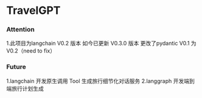 # TravelGPT

### Attention
1.此项目为langchain V0.2 版本 如今已更新 V0.3.0 版本 更改了pydantic V0.1 为 V0.2（need to fix）

### Future
1.langchain 开发原生调用 Tool 生成旅行细节化对话服务
2.langgraph 开发端到端旅行计划生成
